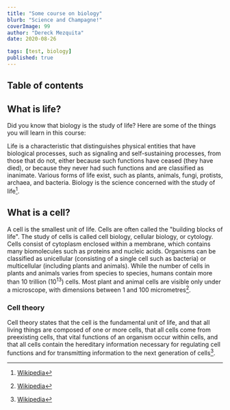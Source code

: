 ```yaml
---
title: "Some course on biology"
blurb: "Science and Champagne!"
coverImage: 99
author: "Dereck Mezquita"
date: 2020-08-26

tags: [test, biology]
published: true
---
```


## Table of contents

## What is life?

Did you know that biology is the study of life? Here are some of the things you will learn in this course:

Life is a characteristic that distinguishes physical entities that have biological processes, such as signaling and self-sustaining processes, from those that do not, either because such functions have ceased (they have died), or because they never had such functions and are classified as inanimate. Various forms of life exist, such as plants, animals, fungi, protists, archaea, and bacteria. Biology is the science concerned with the study of life[^1].

[^1]: [Wikipedia](https://en.wikipedia.org/wiki/Life)

## What is a cell?

A cell is the smallest unit of life. Cells are often called the "building blocks of life". The study of cells is called cell biology, cellular biology, or cytology. Cells consist of cytoplasm enclosed within a membrane, which contains many biomolecules such as proteins and nucleic acids. Organisms can be classified as unicellular (consisting of a single cell such as bacteria) or multicellular (including plants and animals). While the number of cells in plants and animals varies from species to species, humans contain more than 10 trillion (10<sup>13</sup>) cells. Most plant and animal cells are visible only under a microscope, with dimensions between 1 and 100 micrometres[^2].

[^2]: [Wikipedia](https://en.wikipedia.org/wiki/Cell_(biology))

### Cell theory

Cell theory states that the cell is the fundamental unit of life, and that all living things are composed of one or more cells, that all cells come from preexisting cells, that vital functions of an organism occur within cells, and that all cells contain the hereditary information necessary for regulating cell functions and for transmitting information to the next generation of cells[^3].

[^3]: [Wikipedia](https://en.wikipedia.org/wiki/Cell_theory)
